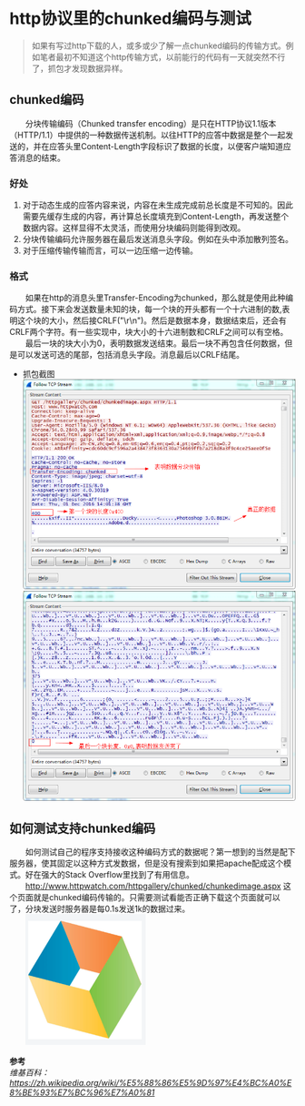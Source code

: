 # http协议里的chunked编码与测试  

> 如果有写过http下载的人，或多或少了解一点chunked编码的传输方式。例如笔者最初不知道这个http传输方式，以前能行的代码有一天就突然不行了，抓包才发现数据异样。  

## chunked编码  
　　分块传输编码（Chunked transfer encoding）是只在HTTP协议1.1版本（HTTP/1.1）中提供的一种数据传送机制。以往HTTP的应答中数据是整个一起发送的，并在应答头里Content-Length字段标识了数据的长度，以便客户端知道应答消息的结束。  

### 好处  

1. 对于动态生成的应答内容来说，内容在未生成完成前总长度是不可知的。因此需要先缓存生成的内容，再计算总长度填充到Content-Length，再发送整个数据内容。这样显得不太灵活，而使用分块编码则能得到改观。  
2. 分块传输编码允许服务器在最后发送消息头字段。例如在头中添加散列签名。  
3. 对于压缩传输传输而言，可以一边压缩一边传输。  

### 格式  
　　如果在http的消息头里Transfer-Encoding为chunked，那么就是使用此种编码方式。接下来会发送数量未知的块，每一个块的开头都有一个十六进制的数,表明这个块的大小，然后接CRLF("\r\n")。然后是数据本身，数据结束后，还会有CRLF两个字符。有一些实现中，块大小的十六进制数和CRLF之间可以有空格。  
　　最后一块的块大小为0，表明数据发送结束。最后一块不再包含任何数据，但是可以发送可选的尾部，包括消息头字段。消息最后以CRLF结尾。  

* 抓包截图  
![](pic/20161202_http_chunked_01.png)  
![](pic/20161202_http_chunked_02.png)   

## 如何测试支持chunked编码    
　　如何测试自己的程序支持接收这种编码方式的数据呢？第一想到的当然是配下服务器，使其固定以这种方式发数据，但是没有搜索到如果把apache配成这个模式。好在强大的Stack Overflow里找到了有用信息。  
　　http://www.httpwatch.com/httpgallery/chunked/chunkedimage.aspx 这个页面就是chunked编码传输的。只需要测试看能否正确下载这个页面就可以了，分块发送时服务器是每0.1s发送1k的数据过来。  
　　![](pic/20161202_http_chunked_03.png)  

**参考**  
*维基百科：https://zh.wikipedia.org/wiki/%E5%88%86%E5%9D%97%E4%BC%A0%E8%BE%93%E7%BC%96%E7%A0%81*  